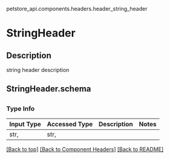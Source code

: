 petstore_api.components.headers.header_string_header
# StringHeader

## Description
string header description
## <a id="header_string_headerorg.openapijsonschematools.codegen.model.CodegenKey@f840ea17schema" >StringHeader.schema</a>
<a id=""></a>
## 

### Type Info
Input Type | Accessed Type | Description | Notes
------------ | ------------- | ------------- | -------------
str,  | str,  |  |

[[Back to top]](#top) [[Back to Component Headers]](../../../README.md#Component-Headers) [[Back to README]](../../../README.md)
